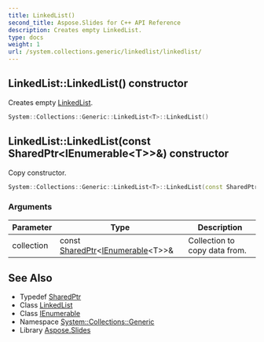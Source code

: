 ```yaml
---
title: LinkedList()
second_title: Aspose.Slides for C++ API Reference
description: Creates empty LinkedList.
type: docs
weight: 1
url: /system.collections.generic/linkedlist/linkedlist/
---
```

## LinkedList::LinkedList() constructor


Creates empty [LinkedList](../).

```cpp
System::Collections::Generic::LinkedList<T>::LinkedList()
```

## LinkedList::LinkedList(const SharedPtr\<IEnumerable\<T\>\>\&) constructor


Copy constructor.

```cpp
System::Collections::Generic::LinkedList<T>::LinkedList(const SharedPtr<IEnumerable<T>> &collection)
```


### Arguments

| Parameter | Type | Description |
| --- | --- | --- |
| collection | const [SharedPtr](../../../system/sharedptr/)\<[IEnumerable](../../ienumerable/)\<T\>\>\& | Collection to copy data from. |

## See Also

* Typedef [SharedPtr](../../../system/sharedptr/)
* Class [LinkedList](../)
* Class [IEnumerable](../../ienumerable/)
* Namespace [System::Collections::Generic](../../)
* Library [Aspose.Slides](../../../)